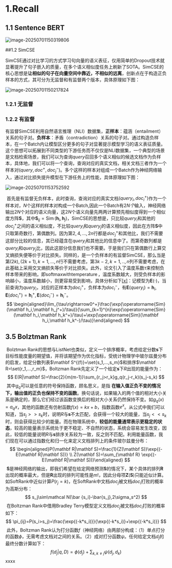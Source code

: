 ​	

​	

# 1.Recall

## 1.1 Sentence BERT

![image-20250701150319806](E:\Study\gitpro\knowledge-planet\NLP系列\assets\image-20250701150319806.png)

##1.2 SimCSE

​	SimCSE通过对比学习的方式学习句向量的语义表征，仅用简单的Dropout技术就显著提升了句子嵌入的质量，在多个语义相似度任务上刷新了SOTA。SimCSE的核心思想是**让相似的句子在向量空间中靠近，不相似的远离**，创新点在于构造正负样本的方式，其可分为无监督和有监督两个版本，具体原理如下图：

![image-20250701150217824](E:\Study\gitpro\knowledge-planet\NLP系列\assets\image-20250701150217824.png)

### 1.2.1 无监督



### 1.2.2 有监督

​	有监督SimCSE利用自然语言推理（NLI）数据集，**正样本**：蕴涵（entailment）关系的句子对。**负样本**：矛盾（contradiction）关系的句子对。通过构造负样本，在一个Batch内让模型区分更多的句子对显著提示模型学习的语义表征质量。这个思想可以拓展到不同类型的下游任务而不仅仅是NLI数据集，一个典型的场景是文档检索场景，我们可以为查询$query$召回多个语义相似的候选文档作为负样本，具体地，我们可以将一个查询，查询对应的真实文档，相关文档三者作为一个样本对$(query,doc^+,doc_j^-)$。多个这样的样本对组成一个Batch作为神经网络输入，通过对比损失提升模型在下游任务上的性能，具体原理如下图：

![image-20250701153752592](E:\Study\gitpro\knowledge-planet\NLP系列\assets\image-20250701153752592.png)

​	首先是有监督无负样本，此时查询，查询对应的真实文档$(query_i,doc_i^+)$作为一个样本对，$N$个这样的样本对构成一个Batch,因此一个Batch有$2N个$输入，神经网络输出$2N$个对应的语义向量，这$2N$个语义向量先两两计算预先相似度得到一个相似度方阵$\mathbf S$，其中$\mathbf S_{ij}=\operatorname{Sim}(\mathbf h_i,\mathbf h_j)$，SimCSE的思想是，只比较$query_i$和其他的$doc_j^+$之间的语义相似度，不比较$query_i$和$query_j$的语义相似度，因此在方阵$\mathbf S$中只取第奇数行，第偶数列。因为第$2,4,\ldots,2n$行都是$doc_j^+$和其他比，我们不需要这部分比较的信息，其已经蕴含在$query_i$和其他比的信息中了。而第奇数列都是$query_i$和$query_j$比，因此这部分信息我们也不需要。于是我们只在第偶数行上算交叉熵损失便等价于对比损失。同样的，是一个负样本的有监督SimCSE，那么当是第$(2k),(2k+1),k=1,...,n$行不需要考虑，第$3k-2,k=1,..,n$列不需要考虑，在此基础上采用交叉熵损失等价于对比损失。此外，论文引入了温度系数$\tau$来控制负样本带来的影响，即$\operatorname{softmax with temperature}$，温度系数越大，则受负样本的影响越小，温度系数越小，则更容易受到影响，具体分析如下[[x]]()：记模型为$\mathbf E(\cdot)$，当前查询为$query_i$，对应的正样本为$doc_i^+$，负样本为$doc_{i}^-$，有$\mathbf E(query_i)=\mathbf h_i,\mathbf E(doc_i^+)=\mathbf h_i^+,\mathbf E(doc_i^-)=\mathbf h_i^-$。
$$
\begin{aligned}\lim_{\tau\rightarrow0^+}\frac{\exp(\operatorname{Sim}(\mathbf h_i,\mathbf h_j^+)/\tau)}{\sum_{k=1}^{n}\exp(\operatorname{Sim}(\mathbf h_i,\mathbf h_k^+)/\tau)+\exp(\operatorname{Sim}(\mathbf h_i,\mathbf h_k^-)/\tau)}\end{aligned}
$$




## 3.5 Bolztman Rank

​	Bolztman Rank的思想与ListNet也类似，定义一个排序概率，考虑给定分数$\mathbf s$下目标性能度量的期望值，并将该期望作为优化指标，受统计物理学中玻尔兹曼分布的启发，给定分数列表$\mathbf S^{(f)}=\set{s_1,...,s_m}$和排序$\mathbf R=\set{r_1,...,r_m}$，Boltzman Rank先定义了一个给定$\mathbf s$下$R$出现的能量作为：
$$
E(R|\mathbf S)=\frac{2}{m(m-1)}\sum_{r_j>r_k}g_q(r_j-r_k)(s_j-s_k)
$$
​	其中$g_q$可以是任意的符号保持函数，顾名思义，是指 **在输入值正负不变的情况下，输出值的正负也保持不变的函数**。换句话说，如果输入的两个值的相对大小关系是确定的，那么它们经过该函数变换后的相对大小关系仍然保持不变。如$g_q(x)=a_qx$，其他的函数还有仿射函数$f(x)=kx+b$，指数函数$e^x$。从公式中我们可以知道，当$s_j\gt\gt s_k$时，说明$R$与$\mathbf s$不太匹配，会获得一个较大的能量，当$s_j<<s_k$时，则会获得比较少的能量。而在物理系统中，**较低的能量通常表示更稳定的状态**，较高的能量表示系统处于更不稳定、不自然的状态，系统会容易发生改变，因此，较低的能量说明$R$与$\mathbf s$​排序关系较为一致，反之则不匹配。利用能量函数，我们现在可以通过指数化和归一化来定义文档排列上的条件玻尔兹曼分布：
$$
\begin{aligned}P(\mathbf R|\mathbf S)=\frac{1}{Z(\mathbf S)}\exp{(-E(\mathbf R|\mathbf S))} \\
Z(\mathbf S)=\sum_{\mathbf R} \exp{(-E(\mathbf R|\mathbf S))}\end{aligned}
$$
​	$\mathbf S$是神经网络的输出，即我们希望在给定网络预测$\mathbf S$的情况下，某个具体的排列$\mathbf R$出现的概率最大，但是$\mathbf R$出现的排列可能性是$m!$，因此分母项$\mathbf Z(\mathbf S)$只能近似计算。如SoftRank中近似计算$P(r_j=k)$，在SoftRank中文档$doc_j$被文档$doc_i$打败的概率为高斯分布：
$$
s_j\sim\mathcal N(\bar {s_i}-\bar{s_j},2\sigma_s^2)
$$
​	在Boltzman Rank中借用Bradley Terry模型定义文档$doc_j$被文档$doc_i$​打败的概率如下：
$$
\pi_{ij}=P(s_i>s_j)=\frac{\exp{(-k*s_i)}}{\exp{(-k*s_i)}+\exp{(-k*s_i)}}
$$
​	此外，Boltzman Rank认为打分函数$f$（神经网络）由两部分构成：（1）单点打分的函数$\phi$，无需考虑文档对之间的关系。（2）成对打分函数$\psi$。任何给定文档$d_j$的最终分数计算如下：
$$
f(d_j|q,D)=\phi(d_j)+\sum_{k,k\neq j}\psi(d_j,d_k)
$$
​	xxxx